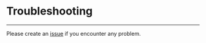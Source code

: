 # Troubleshooting

___

Please create an [issue](https://github.com/gabRpt/matsim-output-postgreSQL-converter/issues) if you encounter any problem.